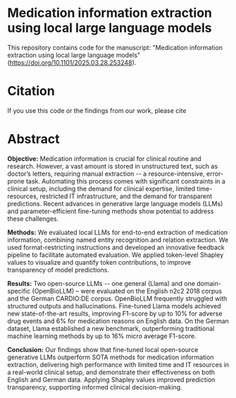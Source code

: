# Medication information extraction using local large language models

This repository contains code for the manuscript: "Medication information extraction using local large language models" (https://doi.org/10.1101/2025.03.28.253248).

# Citation
If you use this code or the findings from our work, please cite 



# Abstract
**Objective:** Medication information is crucial for clinical routine and research. However, a vast amount is stored in unstructured text, such as doctor’s letters, requiring manual extraction -- a resource-intensive, error-prone task. Automating this process comes with significant constraints in a clinical setup, including the demand for clinical expertise, limited time-resources, restricted IT infrastructure, and the demand for transparent predictions. Recent advances in generative large language models (LLMs) and parameter-efficient fine-tuning methods show potential to address these challenges.

**Methods:** We evaluated local LLMs for end-to-end extraction of medication information, combining named entity recognition and relation extraction. We used format-restricting instructions and developed an innovative feedback pipeline to facilitate automated evaluation. We applied token-level Shapley values to visualize and quantify token contributions, to improve transparency of model predictions. 

**Results:** Two open-source LLMs -- one general (Llama) and one domain-specific (OpenBioLLM) – were evaluated on the English n2c2 2018 corpus and the German CARDIO:DE corpus. OpenBioLLM frequently struggled with structured outputs and hallucinations. Fine-tuned Llama models achieved new state-of-the-art results, improving F1-score by up to 10% for adverse drug events and 6% for medication reasons on English data. On the German dataset, Llama established a new benchmark, outperforming traditional machine learning methods by up to 16% micro average F1-score.

**Conclusion:** Our findings show that fine-tuned local open-source generative LLMs outperform SOTA methods for medication information extraction, delivering high performance with limited time and IT resources in a real-world clinical setup, and demonstrate their effectiveness on both English and German data. Applying Shapley values improved prediction transparency, supporting informed clinical decision-making.

